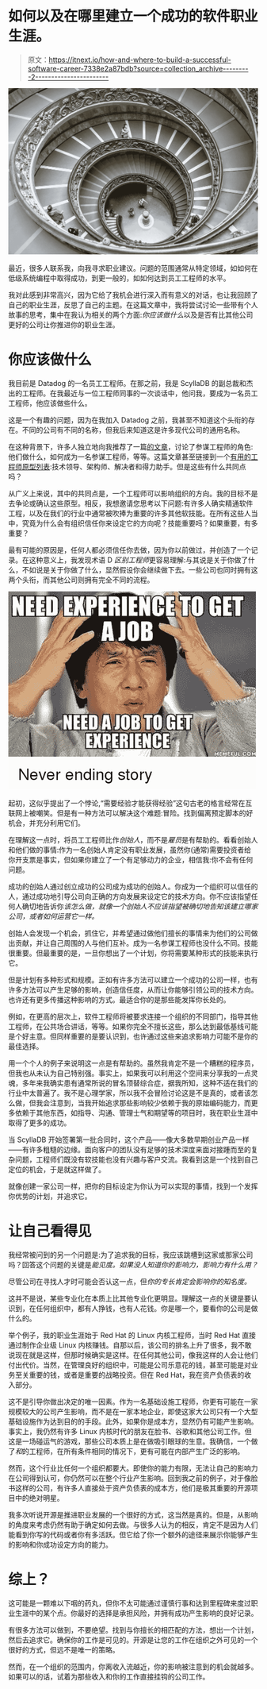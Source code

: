 # 如何以及在哪里建立一个成功的软件职业生涯。

> 原文：<https://itnext.io/how-and-where-to-build-a-successful-software-career-7338e2a87bdb?source=collection_archive---------2----------------------->

![](img/4556320466ac262665566e2264aafa60.png)

最近，很多人联系我，向我寻求职业建议。问题的范围通常从特定领域，如如何在低级系统编程中取得成功，到更一般的，如如何达到员工工程师的水平。

我对此感到非常高兴，因为它给了我机会进行深入而有意义的对话，也让我回顾了自己的职业生涯，反思了自己的主题。在这篇文章中，我将尝试讨论一些带有个人故事的思考，集中在我认为相关的两个方面:*你应该做什么*以及是否有比其他公司更好的公司让你推进你的职业生涯。

# 你应该做什么

我目前是 Datadog 的一名员工工程师。在那之前，我是 ScyllaDB 的副总裁和杰出的工程师。在我最近与一位工程师同事的一次谈话中，他问我，要成为一名员工工程师，他应该做些什么。

这是一个有趣的问题，因为在我加入 Datadog 之前，我甚至不知道这个头衔的存在。不同的公司有不同的名称，但我后来知道这是许多现代公司的通用名称。

在这种背景下，许多人独立地向我推荐了一篇[的文章](https://staffeng.com/faq)，讨论了参谋工程师的角色:他们做什么，如何成为一名参谋工程师，等等。这篇文章甚至链接到一个[有用的工程师原型列表](https://staffeng.com/guides/staff-archetypes):技术领导、架构师、解决者和得力助手。但是这些有什么共同点吗？

从广义上来说，其中的共同点是，一个工程师可以影响组织的方向。我的目标不是去争论或确认这些原型。相反，我想邀请您思考以下问题:有许多人确实精通软件工程，以及在我们的行业中通常被吹捧为重要的许多其他软技能。在所有这些人当中，究竟为什么会有组织信任你来设定它的方向呢？技能重要吗？如果重要，有多重要？

最有可能的原因是，任何人都必须信任你去做，因为你以前做过，并创造了一个记录。在这种意义上，我发现术语 D *区别工程师*更容易理解:与其说是关于你做了什么，不如说是关于你做了什么，显然假设你会继续做下去。一些公司也同时拥有这两个头衔，而其他公司则拥有完全不同的流程。

![](img/52bcd360552494a403ddf61c55beba9e.png)

起初，这似乎提出了一个悖论,“需要经验才能获得经验”这句古老的格言经常在互联网上被嘲笑。但是有一种方法可以解决这个难题:冒险。找到偏离预定脚本的好机会，并充分利用它们。

在理解这一点时，将员工工程师比作*创始人*，而不是*雇员*是有帮助的。看看创始人和他们做的事情:作为一名创始人肯定没有职业发展，虽然你(通常)需要投资者给你开支票是事实，但如果你建立了一个有足够动力的企业，相信我:你不会有任何问题。

成功的创始人通过创立成功的公司成为成功的创始人。你成为一个组织可以信任的人，通过成功地引导公司向正确的方向发展来设定它的技术方向。你不应该指望任何人确切地告诉你*该怎么做，就像一个创始人不应该指望被确切地告知该建立哪家公司，或者如何运营它一样。*

创始人会发现一个机会，抓住它，并希望通过做他们擅长的事情来为他们的公司做出贡献，并让自己周围的人与他们互补。成为一名参谋工程师也没什么不同。技能很重要。但最重要的是，一旦你想出了一个计划，你将需要某种形式的技能来执行它。

但是计划有多种形式和规模。正如有许多方法可以建立一个成功的公司一样，也有许多方法可以产生足够的影响，创造信任度，从而让你能够引领公司的技术方向。也许还有更多传播这种影响的方式。最适合你的是那些能发挥你长处的。

例如，在更高的层次上，软件工程师将被要求连接一个组织的不同部门，指导其他工程师，在公共场合讲话，等等。如果你完全不擅长这些，那么达到最低基线可能是个好主意。但同样重要的是要认识到，也许通过这些来追求影响力可能不是你的最佳选择。

用一个个人的例子来说明这一点是有帮助的。虽然我肯定不是一个糟糕的程序员，但我也从未认为自己特别强。事实上，如果我可以利用这个空间来分享我的一点灵魂，多年来我确实患有通常所说的冒名顶替综合症，据我所知，这种不适在我们的行业中太普遍了。我不是心理学家，所以我不会冒险讨论这是不是真的，或者该怎么做，但我会注意到，当我开始追求那些影响较少依赖于我的原始编码能力，而更多依赖于其他东西，如指导、沟通、管理士气和期望等的项目时，我在职业生涯中取得了更多的成功。

当 ScyllaDB 开始签署第一批合同时，这个产品——像大多数早期创业产品一样——有许多粗糙的边缘。面向客户的团队没有足够的技术深度来面对接踵而至的复杂问题，工程师们既没有软技能也没有兴趣与客户交流。我看到这是一个找到自己定位的机会，于是就这样做了。

就像创建一家公司一样，把你的目标设定为你认为可以实现的事情，找到一个发挥你优势的计划，并追求它。

# 让自己看得见

我经常被问到的另一个问题是:为了追求我的目标，我应该跳槽到这家或那家公司吗？回答这个问题的关键是*能见度。如果没人知道你的影响力，影响力有什么用？*

尽管公司在寻找人才时可能会否认这一点，但*你的专长肯定会影响你的知名度。*

这并不是说，某些专业化在本质上比其他专业化更明显。理解这一点的关键是要认识到，在任何组织中，都有人挣钱，也有人花钱。你是哪一个，要看你的公司是做什么的。

举个例子，我的职业生涯始于 Red Hat 的 Linux 内核工程师，当时 Red Hat 直接通过制作企业级 Linux 内核赚钱。自那以后，该公司的排名上升了很多，我不敢说现在就是这样，但那时候确实是这样。在任何其他公司，像我这样的人会让他们付出代价。当然，在管理良好的组织中，可能是公司乐意花的钱，甚至可能是对业务至关重要的钱，或者是重要的战略投资。但在 Red Hat，我在资产负债表的收入部分。

这不是引导你做出决定的唯一因素。作为一名基础设施工程师，你更有可能在一家规模较大的公司产生影响，而不是在一家本地企业，即使这家大公司只有一个大型基础设施作为达到目的的手段。此外，如果你是成本方，显然仍有可能产生影响。事实上，我仍然有许多 Linux 内核时代的朋友在脸书、谷歌和其他公司工作。但这是一场碰运气的游戏，那些公司本质上是在做吸引眼球的生意。我确信，一个做了*和*的工程师，在所有条件相同的情况下，更有可能在内部产生广泛的影响。

然而，这个行业比任何一个组织都要大。即使你的能力有限，无法让自己的影响力在公司得到认可，你仍然可以在整个行业产生影响。回到我之前的例子，对于像脸书这样的公司，有许多人直接处于资产负债表的成本方，他们是极其重要的开源项目中的绝对明星。

我多次听说开源是推进职业发展的一个很好的方式，这当然是真的。但是，从影响的角度来考虑仍然有助于确定如何去做。与很多人认为的相反，肯定不是因为人们能看到你写的代码或者你有多活跃。但它给了你一个额外的途径来展示你能够产生的影响和你成功设定方向的能力。

# 综上？

这可能是一颗难以下咽的药丸，但你不太可能通过谨慎行事和达到里程碑来度过职业生涯中的某个点。你最好的选择是承担风险，并拥有成功产生影响的良好记录。

有很多方法可以做到，不要绝望。找到与你擅长的相匹配的方法，想出一个计划，然后去追求它。确保你的工作是可见的。开源是让您的工作在组织之外可见的一个很好的方式，但远不是唯一的策略。

然而，在一个组织的范围内，你离收入流越近，你的影响被注意到的机会就越多。如果可以的话，试着为那些收入和你的工作直接挂钩的公司工作。